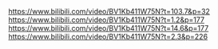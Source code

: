 https://www.bilibili.com/video/BV1Kb411W75N?t=103.7&p=32
https://www.bilibili.com/video/BV1Kb411W75N?t=1.2&p=177
https://www.bilibili.com/video/BV1Kb411W75N?t=14.6&p=177
https://www.bilibili.com/video/BV1Kb411W75N?t=2.3&p=226